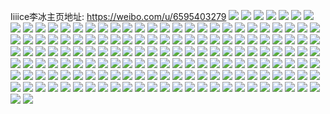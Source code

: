 Iiiice李冰主页地址: https://weibo.com/u/6595403279 
![](https://wx4.sinaimg.cn/mw2000/007clDGfly1h9iwmda145j30up0upn1l.jpg) 
![](https://wx4.sinaimg.cn/mw2000/007clDGfly1h9662z4lb5j30wh16xh2z.jpg) 
![](https://wx4.sinaimg.cn/mw2000/007clDGfly1h96632jehjj32aw3auqv7.jpg) 
![](https://wx4.sinaimg.cn/mw2000/007clDGfly1h9iypu2btrj32c0341npf.jpg) 
![](https://wx4.sinaimg.cn/mw2000/007clDGfly1h94v818mwkj32c0340kjn.jpg) 
![](https://wx4.sinaimg.cn/mw2000/007clDGfly1h928h1k7naj32c03411cm.jpg) 
![](https://wx4.sinaimg.cn/mw2000/007clDGfly1h928h03htaj32c0340npe.jpg) 
![](https://wx4.sinaimg.cn/mw2000/007clDGfly1h91hw3kjroj32c03411ky.jpg) 
![](https://wx4.sinaimg.cn/mw2000/007clDGfly1h91hnr6msej32c03417wi.jpg) 
![](https://wx4.sinaimg.cn/mw2000/007clDGfly1h91hns7360j32c0341e82.jpg) 
![](https://wx4.sinaimg.cn/mw2000/007clDGfly1h91hnuukunj31qz2bz7wh.jpg) 
![](https://wx4.sinaimg.cn/mw2000/007clDGfly1h91hoe8rpxj32c03411ky.jpg) 
![](https://wx4.sinaimg.cn/mw2000/007clDGfly1h91hnklorej32c0341u0x.jpg) 
![](https://wx4.sinaimg.cn/mw2000/007clDGfly1h91hnq913qj32be35sx6p.jpg) 
![](https://wx4.sinaimg.cn/mw2000/007clDGfly1h8s5qpxotbj31py2erqv5.jpg) 
![](https://wx4.sinaimg.cn/mw2000/007clDGfly1h8s5pygvntj31r22gb1ky.jpg) 
![](https://wx4.sinaimg.cn/mw2000/007clDGfly1h8pzw6o9uzj32c03401ky.jpg) 
![](https://wx4.sinaimg.cn/mw2000/007clDGfly1h8c5e9ikd7j32c0341b2a.jpg) 
![](https://wx4.sinaimg.cn/mw2000/007clDGfly1h8ncmauuyij31ta2f2hdu.jpg) 
![](https://wx4.sinaimg.cn/mw2000/007clDGfly1h8c5egy825j30py0wgti9.jpg) 
![](https://wx4.sinaimg.cn/mw2000/007clDGfly1h8c5eb16dvj32c03411ky.jpg) 
![](https://wx4.sinaimg.cn/mw2000/007clDGfly1h8c5eckrqyj32c0341hdt.jpg) 
![](https://wx4.sinaimg.cn/mw2000/007clDGfly1h8c5eh88ktj30qp0zkdqa.jpg) 
![](https://wx4.sinaimg.cn/mw2000/007clDGfly1h8c5eefjq5j32c035lhdv.jpg) 
![](https://wx4.sinaimg.cn/mw2000/007clDGfly1h8c5egl4yij32c0345npe.jpg) 
![](https://wx4.sinaimg.cn/mw2000/007clDGfly1h8c5efm0bzj32c03417wj.jpg) 
![](https://wx4.sinaimg.cn/mw2000/007clDGfly1h84iofedobj32c0340u0y.jpg) 
![](https://wx4.sinaimg.cn/mw2000/007clDGfly1h84iniyx79j32c0340x6q.jpg) 
![](https://wx4.sinaimg.cn/mw2000/007clDGfly1h8m2s2ld4sj32c0340kjl.jpg) 
![](https://wx4.sinaimg.cn/mw2000/007clDGfly1h84ip1deylj32c03407wh.jpg) 
![](https://wx4.sinaimg.cn/mw2000/007clDGfly1h8m2r54liej32c0340e83.jpg) 
![](https://wx4.sinaimg.cn/mw2000/007clDGfly1h8eng9sksnj32c0340kjp.jpg) 
![](https://wx4.sinaimg.cn/mw2000/007clDGfly1h84iodtyftj32c0340u0y.jpg) 
![](https://wx4.sinaimg.cn/mw2000/007clDGfly1h84iozwhy8j32bk381x6r.jpg) 
![](https://wx4.sinaimg.cn/mw2000/007clDGfly1h84io8rohdj32c0340hdv.jpg) 
![](https://wx4.sinaimg.cn/mw2000/007clDGfly1h83x6z0r7uj30wi17ch38.jpg) 
![](https://wx4.sinaimg.cn/mw2000/007clDGfly1h83x4rwksgj32c0355u0y.jpg) 
![](https://wx4.sinaimg.cn/mw2000/007clDGfly1h83r1rwgw7j32c0355b2c.jpg) 
![](https://wx4.sinaimg.cn/mw2000/007clDGfly1h86h14rai8j31vr2jsb2a.jpg) 
![](https://wx4.sinaimg.cn/mw2000/007clDGfly1h83r243xjjj32c035lb2b.jpg) 
![](https://wx4.sinaimg.cn/mw2000/007clDGfly1h86h0zkm28j32c0341b2b.jpg) 
![](https://wx4.sinaimg.cn/mw2000/007clDGfly1h83r26d85sj32c03557wj.jpg) 
![](https://wx4.sinaimg.cn/mw2000/007clDGfly1h83r21wfm8j32bs35s1kz.jpg) 
![](https://wx4.sinaimg.cn/mw2000/007clDGfly1h7ncviqaj8j32c03407wi.jpg) 
![](https://wx4.sinaimg.cn/mw2000/007clDGfly1h7ncv20ukoj30wi17dtpw.jpg) 
![](https://wx4.sinaimg.cn/mw2000/007clDGfly1h7ncvha2rij32c0341x6q.jpg) 
![](https://wx4.sinaimg.cn/mw2000/007clDGfly1h7ncv3kyw2j32c0341kjm.jpg) 
![](https://wx4.sinaimg.cn/mw2000/007clDGfly1h7ncv1eg2oj32c0341npe.jpg) 
![](https://wx4.sinaimg.cn/mw2000/007clDGfly1h7ncv6epxaj32c0341npe.jpg) 
![](https://wx4.sinaimg.cn/mw2000/007clDGfly1h7ncuyn62dj32c0341u0y.jpg) 
![](https://wx4.sinaimg.cn/mw2000/007clDGfly1h7ncuq2uy2j32c03417wj.jpg) 
![](https://wx4.sinaimg.cn/mw2000/007clDGfly1h7ncyh1hmvj32c0341b2a.jpg) 
![](https://wx4.sinaimg.cn/mw2000/007clDGfly1h7ncvaq8ftj32c0341e82.jpg) 
![](https://wx4.sinaimg.cn/mw2000/007clDGfly1h7ncv8z3xyj32c0341e82.jpg) 
![](https://wx4.sinaimg.cn/mw2000/007clDGfly1h7ncuvr0rjj32c0391kjm.jpg) 
![](https://wx4.sinaimg.cn/mw2000/007clDGfly1h44kagu370j32c035lqv6.jpg) 
![](https://wx4.sinaimg.cn/mw2000/007clDGfly1h44kai6jecj32c036l1ky.jpg) 
![](https://wx4.sinaimg.cn/mw2000/007clDGfly1h44kajci40j31xf2lhu0x.jpg) 
![](https://wx4.sinaimg.cn/mw2000/007clDGfly1h44kakkr4oj32c035lb2a.jpg) 
![](https://wx4.sinaimg.cn/mw2000/007clDGfly1h44kam8sg7j32c03617wj.jpg) 
![](https://wx4.sinaimg.cn/mw2000/007clDGfly1h44kao82hrj32c036tb2b.jpg) 
![](https://wx4.sinaimg.cn/mw2000/007clDGfly1h44kb6omrqj32c033vx6r.jpg) 
![](https://wx4.sinaimg.cn/mw2000/007clDGfgy1h3wlffkooqj32c0340b2b.jpg) 
![](https://wx4.sinaimg.cn/mw2000/007clDGfgy1h3wlew8xeuj32c0340kjn.jpg) 
![](https://wx4.sinaimg.cn/mw2000/007clDGfgy1h3wlqsmzgaj32c0340npf.jpg) 
![](https://wx4.sinaimg.cn/mw2000/007clDGfgy1h3wlfxshsuj32c03551kz.jpg) 
![](https://wx4.sinaimg.cn/mw2000/007clDGfgy1h3wli1ycr4j32c036tu10.jpg) 
![](https://wx4.sinaimg.cn/mw2000/007clDGfgy1h3wlcwpacwj32c036lnpf.jpg) 
![](https://wx4.sinaimg.cn/mw2000/007clDGfgy1h3wl135wo1j32c035dhdv.jpg) 
![](https://wx4.sinaimg.cn/mw2000/007clDGfgy1h3wkz454tmj32c034le83.jpg) 
![](https://wx4.sinaimg.cn/mw2000/007clDGfgy1h3wkyu0eepj32c0351u0y.jpg) 
![](https://wx4.sinaimg.cn/mw2000/007clDGfgy1h3wkzcqub5j32c0319b2b.jpg) 
![](https://wx4.sinaimg.cn/mw2000/007clDGfgy1h3wkykpi4cj32c0319e83.jpg) 
![](https://wx4.sinaimg.cn/mw2000/007clDGfgy1h3vhlli47ej32c0340qv7.jpg) 
![](https://wx4.sinaimg.cn/mw2000/007clDGfgy1h3vhksxufqj32c036pnpf.jpg) 
![](https://wx4.sinaimg.cn/mw2000/007clDGfgy1h3vhl3st72j32c035tkjn.jpg) 
![](https://wx4.sinaimg.cn/mw2000/007clDGfgy1h3vh1upm4ej32c035lnph.jpg) 
![](https://wx4.sinaimg.cn/mw2000/007clDGfgy1h3vh1zmnxhj32c0340u0y.jpg) 
![](https://wx4.sinaimg.cn/mw2000/007clDGfgy1h3vh06i7eqj32c034xhdx.jpg) 
![](https://wx4.sinaimg.cn/mw2000/007clDGfgy1h3vh281jpjj32c035l4qt.jpg) 
![](https://wx4.sinaimg.cn/mw2000/007clDGfgy1h3vgvjpn8rj32c03401l0.jpg) 
![](https://wx4.sinaimg.cn/mw2000/007clDGfgy1h3vgvo6dkrj32c0340000.jpg) 
![](https://wx4.sinaimg.cn/mw2000/007clDGfgy1h3vgva6lg4j32c0340x6q.jpg) 
![](https://wx4.sinaimg.cn/mw2000/007clDGfgy1h3qqpcifrsj30wi17c11r.jpg) 
![](https://wx4.sinaimg.cn/mw2000/007clDGfgy1h3qqpdm2utj30wi17c7dq.jpg) 
![](https://wx4.sinaimg.cn/mw2000/007clDGfgy1h3qqpev97fj30wi181k34.jpg) 
![](https://wx4.sinaimg.cn/mw2000/007clDGfgy1h3qqpjd1yxj32c0361kjm.jpg) 
![](https://wx4.sinaimg.cn/mw2000/007clDGfgy1h3qqpgxyllj32c036lnpe.jpg) 
![](https://wx4.sinaimg.cn/mw2000/007clDGfgy1h3qqpb7r2kj32c0340e82.jpg) 
![](https://wx4.sinaimg.cn/mw2000/007clDGfgy1h3qqp58tpij32c035hqv6.jpg) 
![](https://wx4.sinaimg.cn/mw2000/007clDGfgy1h3qqplzgudj32c0361kjm.jpg) 
![](https://wx4.sinaimg.cn/mw2000/007clDGfly1h3qerb3090j32c0340x6q.jpg) 
![](https://wx4.sinaimg.cn/mw2000/007clDGfly1h3qerhhq2wj32c0340x6q.jpg) 
![](https://wx4.sinaimg.cn/mw2000/007clDGfly1h3qernf532j32c0340x6q.jpg) 
![](https://wx4.sinaimg.cn/mw2000/007clDGfly1h3qerimsqoj30wi17cwsr.jpg) 
![](https://wx4.sinaimg.cn/mw2000/007clDGfly1h3qerk81l0j30wi17cnbc.jpg) 
![](https://wx4.sinaimg.cn/mw2000/007clDGfly1h3qes94cfgj32c0341b2b.jpg) 
![](https://wx4.sinaimg.cn/mw2000/007clDGfly1h3qes693y6j32ao33yqv6.jpg) 
![](https://wx4.sinaimg.cn/mw2000/007clDGfly1h3qes4297rj32c0340e83.jpg) 
![](https://wx4.sinaimg.cn/mw2000/007clDGfly1h3pl4d1r0ij32c0340kjm.jpg) 
![](https://wx4.sinaimg.cn/mw2000/007clDGfgy1h3pay8m5ssj32c0340x6q.jpg) 
![](https://wx4.sinaimg.cn/mw2000/007clDGfgy1h3pbobcq9bj32c0340qv6.jpg) 
![](https://wx4.sinaimg.cn/mw2000/007clDGfly1h3pl51c44uj32c03401kz.jpg) 
![](https://wx4.sinaimg.cn/mw2000/007clDGfly1h3pl4l3ildj32c0340e85.jpg) 
![](https://wx4.sinaimg.cn/mw2000/007clDGfly1h3bnc7drw1j30u0140dmw.jpg) 
![](https://wx4.sinaimg.cn/mw2000/007clDGfly1h3bnc8ue91j32c0340b2a.jpg) 
![](https://wx4.sinaimg.cn/mw2000/007clDGfly1h3bnca4810j32c0340qv5.jpg) 
![](https://wx4.sinaimg.cn/mw2000/007clDGfly1h3bnc6rxhzj32c0340npd.jpg) 
![](https://wx4.sinaimg.cn/mw2000/007clDGfly1h3bnce2gm1j32c0340hdu.jpg) 
![](https://wx4.sinaimg.cn/mw2000/007clDGfly1h3bnckfnuzj30u0140af5.jpg) 
![](https://wx4.sinaimg.cn/mw2000/007clDGfly1h3bnc5ez6oj30u0140th3.jpg) 
![](https://wx4.sinaimg.cn/mw2000/007clDGfly1h3bncbvr5nj32c0340qv6.jpg) 
![](https://wx4.sinaimg.cn/mw2000/007clDGfly1h260ay07oej31go291e81.jpg) 
![](https://wx4.sinaimg.cn/mw2000/007clDGfly1h260ca9zitj32c0340hdv.jpg) 
![](https://wx4.sinaimg.cn/mw2000/007clDGfly1h28fnibxx6j32a233znpe.jpg) 
![](https://wx4.sinaimg.cn/mw2000/007clDGfly1h28fnj08zaj31cd1uxquv.jpg) 
![](https://wx4.sinaimg.cn/mw2000/007clDGfly1h24icyu6uwj32c03401kz.jpg) 
![](https://wx4.sinaimg.cn/mw2000/007clDGfly1h24id64y1zj32c0340kjn.jpg) 
![](https://wx4.sinaimg.cn/mw2000/007clDGfly1h24idd9fb5j32c0340b2b.jpg) 
![](https://wx4.sinaimg.cn/mw2000/007clDGfly1h24ictgopaj32c0340e83.jpg) 
![](https://wx4.sinaimg.cn/mw2000/007clDGfly1h28foltnnmj32c0340e83.jpg) 
![](https://wx4.sinaimg.cn/mw2000/007clDGfly1h2b5y28w4aj32c0340kjo.jpg) 
![](https://wx4.sinaimg.cn/mw2000/007clDGfly1h2b5y5wbpqj32c03404qu.jpg) 
![](https://wx4.sinaimg.cn/mw2000/007clDGfly1h2b5y9wifxj32c03407wm.jpg) 
![](https://wx4.sinaimg.cn/mw2000/007clDGfly1h2b5xt3o9zj32c02047wk.jpg) 
![](https://wx4.sinaimg.cn/mw2000/007clDGfly1h2b5ylmt5jj32c0340e85.jpg) 
![](https://wx4.sinaimg.cn/mw2000/007clDGfly1gy8tc8lt26j30u0140alr.jpg) 
![](https://wx4.sinaimg.cn/mw2000/007clDGfly1gycjgz4eusj30u018gndk.jpg) 
![](https://wx4.sinaimg.cn/mw2000/007clDGfly1gy8tc4axbfj30u0140tlc.jpg) 
![](https://wx4.sinaimg.cn/mw2000/007clDGfly1gy8tc4og05j30u0140n9o.jpg) 
![](https://wx4.sinaimg.cn/mw2000/007clDGfly1gy8tc62s1fj30u0140gzc.jpg) 
![](https://wx4.sinaimg.cn/mw2000/007clDGfly1gycidah0zxj30u014xan0.jpg) 
![](https://wx4.sinaimg.cn/mw2000/007clDGfly1gycidav9cwj30u0140nb8.jpg) 
![](https://wx4.sinaimg.cn/mw2000/007clDGfly1gycid9o7aij30u0144nai.jpg) 
![](https://wx4.sinaimg.cn/mw2000/007clDGfly1gycjh0amtqj30u0140dsz.jpg) 
![](https://wx4.sinaimg.cn/mw2000/007clDGfly1gycjgzsbm6j30u0126ake.jpg) 
![](https://wx4.sinaimg.cn/mw2000/007clDGfly1gycjgyd6l8j30u018jgxb.jpg) 
![](https://wx4.sinaimg.cn/mw2000/007clDGfly1gycjgzgg77j30u014013c.jpg) 
![](https://wx4.sinaimg.cn/mw2000/007clDGfly1gxxr1u54i4j30u01407fg.jpg) 
![](https://wx4.sinaimg.cn/mw2000/007clDGfly1gxxr22fohyj30u013dq8i.jpg) 
![](https://wx4.sinaimg.cn/mw2000/007clDGfly1gycih7vjg2j31400u0qcg.jpg) 
![](https://wx4.sinaimg.cn/mw2000/007clDGfly1gxxr1wamzjj30u018kgxe.jpg) 
![](https://wx4.sinaimg.cn/mw2000/007clDGfly1gycih7iii5j30u0140all.jpg) 
![](https://wx4.sinaimg.cn/mw2000/007clDGfly1gycih95zndj30u0140agk.jpg) 
![](https://wx4.sinaimg.cn/mw2000/007clDGfly1gycij52bnrj30u013r7em.jpg) 
![](https://wx4.sinaimg.cn/mw2000/007clDGfly1gycih881cej30u014015g.jpg) 
![](https://wx4.sinaimg.cn/mw2000/007clDGfly1gycih8jv8uj30u01404dq.jpg) 
![](https://wx4.sinaimg.cn/mw2000/007clDGfly1gss6rrlzf6j31jc1vpqv6.jpg) 
![](https://wx4.sinaimg.cn/mw2000/007clDGfly1gss6tnww4gj32c02c0x6q.jpg) 
![](https://wx4.sinaimg.cn/mw2000/007clDGfly1gss6snaj6ej32c0340x6s.jpg) 
![](https://wx4.sinaimg.cn/mw2000/007clDGfly1gsx4xtaim4j32c0340npe.jpg) 
![](https://wx4.sinaimg.cn/mw2000/007clDGfly1gss6unxc82j31b81ll7wh.jpg) 
![](https://wx4.sinaimg.cn/mw2000/007clDGfly1gss6v3sjmxj32c02c0hdu.jpg) 
![](https://wx4.sinaimg.cn/mw2000/007clDGfly1gss6uxfgc5j32c02c0qv6.jpg) 
![](https://wx4.sinaimg.cn/mw2000/007clDGfly1gss72jrfxjj32c03407wi.jpg) 
![](https://wx4.sinaimg.cn/mw2000/007clDGfly1gss734yiiij32c0340000.jpg) 
![](https://wx4.sinaimg.cn/mw2000/007clDGfly1gss74096b1j32c03401kz.jpg) 
![](https://wx4.sinaimg.cn/mw2000/007clDGfly1gss74xavzsj32c02c0x6q.jpg) 
![](https://wx4.sinaimg.cn/mw2000/007clDGfly1gss75q36auj32c02c0e82.jpg) 
